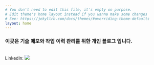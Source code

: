 ```yaml
---
# You don't need to edit this file, it's empty on purpose.
# Edit theme's home layout instead if you wanna make some changes
# See: https://jekyllrb.com/docs/themes/#overriding-theme-defaults
layout: home
---
```


### 이곳은 기술 메모와 작업 이력 관리를 위한 개인 블로그 입니다.
<br>
LinkedIn:
<a href="https://www.linkedin.com/in/%EC%88%9C%ED%98%81-%EC%9C%A4-20242292/"><span class="icon icon--github"><img src="https://cdn0.iconfinder.com/data/icons/social-flat-rounded-rects/512/linkedin-24.png"></span></a>
 